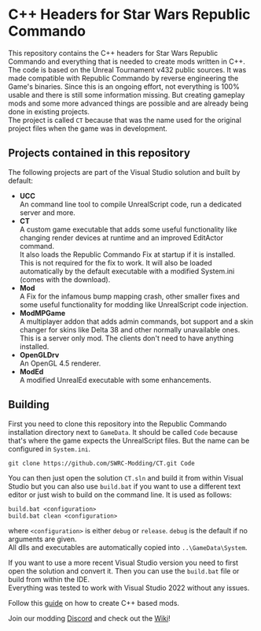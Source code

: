 # C++ Headers for Star Wars Republic Commando

This repository contains the C++ headers for Star Wars Republic Commando and everything that is needed to create mods written in C++. The code is based on the Unreal Tournament v432 public sources. It was made compatible with Republic Commando by reverse engineering the Game's binaries. Since this is an ongoing effort, not everything is 100% usable and there is still some information missing. But creating gameplay mods and some more advanced things are possible and are already being done in existing projects.  
The project is called `CT` because that was the name used for the original project files when the game was in development.

## Projects contained in this repository
The following projects are part of the Visual Studio solution and built by default:
* __UCC__  
	An command line tool to compile UnrealScript code, run a dedicated server and more.
* __CT__  
	A custom game executable that adds some useful functionality like changing render devices at runtime and an improved EditActor command.  
	It also loads the Republic Commando Fix at startup if it is installed.  
	This is not required for the fix to work. It will also be loaded automatically by the default executable with a modified System.ini (comes with the download).
* __Mod__  
	A Fix for the infamous bump mapping crash, other smaller fixes and some useful functionality for modding like UnrealScript code injection.
* __ModMPGame__  
	A multiplayer addon that adds admin commands, bot support and a skin changer for skins like Delta 38 and other normally unavailable ones.  
	This is a server only mod. The clients don't need to have anything installed.
* __OpenGLDrv__  
	An OpenGL 4.5 renderer.
* __ModEd__  
	A modified UnrealEd executable with some enhancements.

## Building
First you need to clone this repository into the Republic Commando installation directory next to `GameData`. It should be called `Code` because that's where the game expects the UnrealScript files. But the name can be configured in `System.ini`.
```
git clone https://github.com/SWRC-Modding/CT.git Code
```

You can then just open the solution `CT.sln` and build it from within Visual Studio but you can also use `build.bat` if you want to use a different text editor or just wish to build on the command line. It is used as follows:
```
build.bat <configuration>
build.bat clean <configuration>
```
where `<configuration>` is either `debug` or `release`. `debug` is the default if no arguments are given.  
All dlls and executables are automatically copied into `..\GameData\System`.  

If you want to use a more recent Visual Studio version you need to first open the solution and convert it. Then you can use the `build.bat` file or build from within the IDE.  
Everything was tested to work with Visual Studio 2022 without any issues.  
  
Follow this [guide](https://wiki.swrc-modding.net/index.php?title=Writing_Native_Code) on how to create C++ based mods.  

Join our modding [Discord](https://discord.gg/3u69jMa) and check out the [Wiki](https://wiki.swrc-modding.net/index.php?title=Star_Wars_Republic_Commando_Wiki)!  

